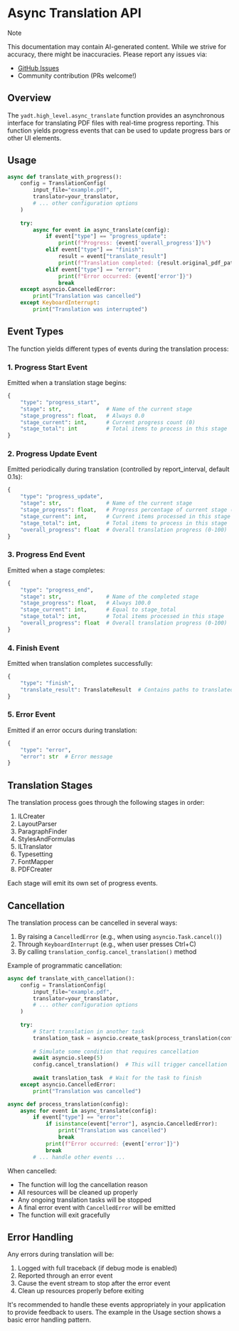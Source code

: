 # Async Translation API

> [!NOTE]
> This documentation may contain AI-generated content. While we strive for accuracy, there might be inaccuracies. Please report any issues via:
>
> - [GitHub Issues](https://github.com/funstory-ai/yadt/issues)
> - Community contribution (PRs welcome!)

## Overview

The `yadt.high_level.async_translate` function provides an asynchronous interface for translating PDF files with real-time progress reporting. This function yields progress events that can be used to update progress bars or other UI elements.

## Usage

```python
async def translate_with_progress():
    config = TranslationConfig(
        input_file="example.pdf",
        translator=your_translator,
        # ... other configuration options
    )
    
    try:
        async for event in async_translate(config):
            if event["type"] == "progress_update":
                print(f"Progress: {event['overall_progress']}%")
            elif event["type"] == "finish":
                result = event["translate_result"]
                print(f"Translation completed: {result.original_pdf_path}")
            elif event["type"] == "error":
                print(f"Error occurred: {event['error']}")
                break
    except asyncio.CancelledError:
        print("Translation was cancelled")
    except KeyboardInterrupt:
        print("Translation was interrupted")
```

## Event Types

The function yields different types of events during the translation process:

### 1. Progress Start Event

Emitted when a translation stage begins:

```python
{
    "type": "progress_start",
    "stage": str,              # Name of the current stage
    "stage_progress": float,   # Always 0.0
    "stage_current": int,      # Current progress count (0)
    "stage_total": int         # Total items to process in this stage
}
```

### 2. Progress Update Event

Emitted periodically during translation (controlled by report_interval, default 0.1s):

```python
{
    "type": "progress_update",
    "stage": str,              # Name of the current stage
    "stage_progress": float,   # Progress percentage of current stage (0-100)
    "stage_current": int,      # Current items processed in this stage
    "stage_total": int,        # Total items to process in this stage
    "overall_progress": float  # Overall translation progress (0-100)
}
```

### 3. Progress End Event

Emitted when a stage completes:

```python
{
    "type": "progress_end",
    "stage": str,              # Name of the completed stage
    "stage_progress": float,   # Always 100.0
    "stage_current": int,      # Equal to stage_total
    "stage_total": int,        # Total items processed in this stage
    "overall_progress": float  # Overall translation progress (0-100)
}
```

### 4. Finish Event

Emitted when translation completes successfully:

```python
{
    "type": "finish",
    "translate_result": TranslateResult  # Contains paths to translated files and timing info
}
```

### 5. Error Event

Emitted if an error occurs during translation:

```python
{
    "type": "error",
    "error": str  # Error message
}
```

## Translation Stages

The translation process goes through the following stages in order:

1. ILCreater
2. LayoutParser
3. ParagraphFinder
4. StylesAndFormulas
5. ILTranslator
6. Typesetting
7. FontMapper
8. PDFCreater

Each stage will emit its own set of progress events.

## Cancellation

The translation process can be cancelled in several ways:

1. By raising a `CancelledError` (e.g., when using `asyncio.Task.cancel()`)
2. Through `KeyboardInterrupt` (e.g., when user presses Ctrl+C)
3. By calling `translation_config.cancel_translation()` method

Example of programmatic cancellation:

```python
async def translate_with_cancellation():
    config = TranslationConfig(
        input_file="example.pdf",
        translator=your_translator,
        # ... other configuration options
    )
    
    try:
        # Start translation in another task
        translation_task = asyncio.create_task(process_translation(config))
        
        # Simulate some condition that requires cancellation
        await asyncio.sleep(5)
        config.cancel_translation()  # This will trigger cancellation
        
        await translation_task  # Wait for the task to finish
    except asyncio.CancelledError:
        print("Translation was cancelled")

async def process_translation(config):
    async for event in async_translate(config):
        if event["type"] == "error":
            if isinstance(event["error"], asyncio.CancelledError):
                print("Translation was cancelled")
                break
            print(f"Error occurred: {event['error']}")
            break
        # ... handle other events ...
```

When cancelled:
- The function will log the cancellation reason
- All resources will be cleaned up properly
- Any ongoing translation tasks will be stopped
- A final error event with `CancelledError` will be emitted
- The function will exit gracefully

## Error Handling

Any errors during translation will be:
1. Logged with full traceback (if debug mode is enabled)
2. Reported through an error event
3. Cause the event stream to stop after the error event
4. Clean up resources properly before exiting

It's recommended to handle these events appropriately in your application to provide feedback to users. The example in the Usage section shows a basic error handling pattern. 
